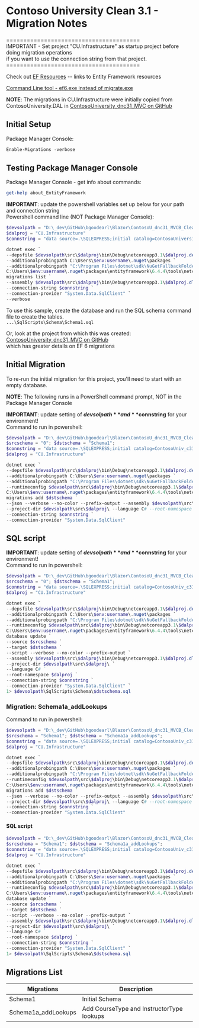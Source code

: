 # Contoso University Clean 3.1 - Migration Notes

=======================================<br/>
IMPORTANT - Set project "CU.Infrastructure" as startup project before doing migration operations<br/>
		if you want to use the connection string from that project.<br/>
=======================================<br/>

Check out [EF Resources](../../_docs/CC3_EFResources.md)
 -- links to Entity Framework resources<br/>

[Command Line tool - ef6.exe instead of migrate.exe](https://github.com/NuGet/NuGetGallery/pull/7711)

**NOTE**: The migrations in CU.Infrastructure were initially copied from ContosoUniversity.DAL
in [ContosoUniversity_dnc31_MVC on GitHub](https://github.com/bgoodearl/ContosoUniversity_dnc31_MVC)<br/>

## Initial Setup

Package Manager Console:
```powershell
Enable-Migrations -verbose
```

## Testing Package Manager Console

Package Manager Console - get info about commands:
```powershell
get-help about_EntityFramework
```

**IMPORTANT**: update the powershell variables set up below for your path and connection string<br/>
Powershell command line (NOT Package Manager Console):
```powershell
$devsolpath = "D:\_dev\GitHub\bgoodearl\Blazor\ContosoU_dnc31_MVCB_Clean";
$dalproj = "CU.Infrastructure"
$connstring = "data source=.\SQLEXPRESS;initial catalog=ContosoUniversity_c31_dev;Integrated Security=SSPI;MultipleActiveResultSets=True;"

dotnet exec `
--depsfile $devsolpath\src\$dalproj\bin\Debug\netcoreapp3.1\$dalproj.deps.json `
--additionalprobingpath C:\Users\$env:username\.nuget\packages `
--additionalprobingpath "C:\Program Files\dotnet\sdk\NuGetFallbackFolder" `
C:\Users\$env:username\.nuget\packages\entityframework\6.4.4\tools\netcoreapp3.0\any\ef6.dll `
migrations list `
--assembly $devsolpath\src\$dalproj\bin\Debug\netcoreapp3.1\$dalproj.dll `
--connection-string $connstring `
--connection-provider "System.Data.SqlClient" `
--verbose
```

To use this sample, create the database and run the SQL schema command file to create the tables.<br/>
`...\SqlScripts\Schema\Schema1.sql`

Or, look at the project from which this was created:
[ContosoUniversity_dnc31_MVC on GitHub](https://github.com/bgoodearl/ContosoUniversity_dnc31_MVC)<br/>
which has greater details on EF 6 migrations<br/>

## Initial Migration

To re-run the initial migration for this project, you'll need to start with an empty database.

**NOTE**: The following runs in a PowerShell command prompt, NOT in the Package Manager Console

**IMPORTANT**: update setting of **$devsolpath** and **$connstring** for your environment!<br/>
Command to run in powershell:
```powershell
$devsolpath = "D:\_dev\GitHub\bgoodearl\Blazor\ContosoU_dnc31_MVCB_Clean";
$srcschema = "0"; $dstschema = "Schema1";
$connstring = "data source=.\SQLEXPRESS;initial catalog=ContosoUniv_c31_dev;Integrated Security=SSPI;MultipleActiveResultSets=True;"
$dalproj = "CU.Infrastructure"

dotnet exec `
--depsfile $devsolpath\src\$dalproj\bin\Debug\netcoreapp3.1\$dalproj.deps.json `
--additionalprobingpath C:\Users\$env:username\.nuget\packages `
--additionalprobingpath "C:\Program Files\dotnet\sdk\NuGetFallbackFolder" `
--runtimeconfig $devsolpath\src\$dalproj\bin\Debug\netcoreapp3.1\$dalproj.runtimeconfig.json `
C:\Users\$env:username\.nuget\packages\entityframework\6.4.4\tools\netcoreapp3.0\any\ef6.dll `
migrations add $dstschema `
--json --verbose --no-color --prefix-output --assembly $devsolpath\src\$dalproj\bin\Debug\netcoreapp3.1\$dalproj.dll `
--project-dir $devsolpath\src\$dalproj\ --language C# --root-namespace $dalproj `
--connection-string $connstring `
--connection-provider "System.Data.SqlClient"
```

## SQL script


**IMPORTANT**: update setting of **$devsolpath** and **$connstring** for your environment!<br/>
Command to run in powershell:
```powershell
$devsolpath = "D:\_dev\GitHub\bgoodearl\Blazor\ContosoU_dnc31_MVCB_Clean";
$srcschema = "0"; $dstschema = "Schema1";
$connstring = "data source=.\SQLEXPRESS;initial catalog=ContosoUniv_c31_dev;Integrated Security=SSPI;MultipleActiveResultSets=True;"
$dalproj = "CU.Infrastructure"

dotnet exec `
--depsfile $devsolpath\src\$dalproj\bin\Debug\netcoreapp3.1\$dalproj.deps.json `
--additionalprobingpath C:\Users\$env:username\.nuget\packages `
--additionalprobingpath "C:\Program Files\dotnet\sdk\NuGetFallbackFolder" `
--runtimeconfig $devsolpath\src\$dalproj\bin\Debug\netcoreapp3.1\$dalproj.runtimeconfig.json `
C:\Users\$env:username\.nuget\packages\entityframework\6.4.4\tools\netcoreapp3.0\any\ef6.dll `
database update `
--source $srcschema `
--target $dstschema `
--script --verbose --no-color --prefix-output `
--assembly $devsolpath\src\$dalproj\bin\Debug\netcoreapp3.1\$dalproj.dll `
--project-dir $devsolpath\src\$dalproj\ `
--language C# `
--root-namespace $dalproj `
--connection-string $connstring `
--connection-provider "System.Data.SqlClient" `
1> $devsolpath\SqlScripts\Schema\$dstschema.sql
```

### Migration: Schema1a_addLookups

Command to run in powershell:
```powershell
$devsolpath = "D:\_dev\GitHub\bgoodearl\Blazor\ContosoU_dnc31_MVCB_Clean";
$srcschema = "Schema1"; $dstschema = "Schema1a_addLookups";
$connstring = "data source=.\SQLEXPRESS;initial catalog=ContosoUniv_c31_dev;Integrated Security=SSPI;MultipleActiveResultSets=True;"
$dalproj = "CU.Infrastructure"

dotnet exec `
--depsfile $devsolpath\src\$dalproj\bin\Debug\netcoreapp3.1\$dalproj.deps.json `
--additionalprobingpath C:\Users\$env:username\.nuget\packages `
--additionalprobingpath "C:\Program Files\dotnet\sdk\NuGetFallbackFolder" `
--runtimeconfig $devsolpath\src\$dalproj\bin\Debug\netcoreapp3.1\$dalproj.runtimeconfig.json `
C:\Users\$env:username\.nuget\packages\entityframework\6.4.4\tools\netcoreapp3.0\any\ef6.dll `
migrations add $dstschema `
--json --verbose --no-color --prefix-output --assembly $devsolpath\src\$dalproj\bin\Debug\netcoreapp3.1\$dalproj.dll `
--project-dir $devsolpath\src\$dalproj\ --language C# --root-namespace $dalproj `
--connection-string $connstring `
--connection-provider "System.Data.SqlClient"
```

#### SQL script

```powershell
$devsolpath = "D:\_dev\GitHub\bgoodearl\Blazor\ContosoU_dnc31_MVCB_Clean";
$srcschema = "Schema1"; $dstschema = "Schema1a_addLookups";
$connstring = "data source=.\SQLEXPRESS;initial catalog=ContosoUniv_c31_dev;Integrated Security=SSPI;MultipleActiveResultSets=True;"
$dalproj = "CU.Infrastructure"

dotnet exec `
--depsfile $devsolpath\src\$dalproj\bin\Debug\netcoreapp3.1\$dalproj.deps.json `
--additionalprobingpath C:\Users\$env:username\.nuget\packages `
--additionalprobingpath "C:\Program Files\dotnet\sdk\NuGetFallbackFolder" `
--runtimeconfig $devsolpath\src\$dalproj\bin\Debug\netcoreapp3.1\$dalproj.runtimeconfig.json `
C:\Users\$env:username\.nuget\packages\entityframework\6.4.4\tools\netcoreapp3.0\any\ef6.dll `
database update `
--source $srcschema `
--target $dstschema `
--script --verbose --no-color --prefix-output `
--assembly $devsolpath\src\$dalproj\bin\Debug\netcoreapp3.1\$dalproj.dll `
--project-dir $devsolpath\src\$dalproj\ `
--language C# `
--root-namespace $dalproj `
--connection-string $connstring `
--connection-provider "System.Data.SqlClient" `
1> $devsolpath\SqlScripts\Schema\$dstschema.sql
```

## Migrations List

Migrations               | Description
------------------------ | -----
Schema1                  | Initial Schema
Schema1a_addLookups      | Add CourseType and InstructorType lookups
